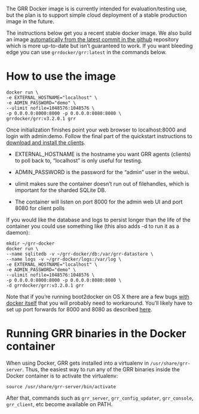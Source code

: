 The GRR Docker image is is currently intended for evaluation/testing
use, but the plan is to support simple cloud deployment of a stable
production image in the future.

The instructions below get you a recent stable docker image. We also
build an image [automatically from the latest commit in the
github](https://registry.hub.docker.com/u/grrdocker/grr/) repository
which is more up-to-date but isn’t guaranteed to work. If you want
bleeding edge you can use `grrdocker/grr:latest` in the commands below.

# How to use the image

    docker run \
    -e EXTERNAL_HOSTNAME="localhost" \
    -e ADMIN_PASSWORD="demo" \
    --ulimit nofile=1048576:1048576 \
    -p 0.0.0.0:8000:8000 -p 0.0.0.0:8080:8080 \
    grrdocker/grr:v3.2.0.1 grr

Once initialization finishes point your web browser to localhost:8000
and login with admin:demo. Follow the final part of the quickstart
instructions to [download and install the
clients](https://github.com/google/grr-doc/blob/markdown/quickstart.md#install-the-clients).

  - EXTERNAL\_HOSTNAME is the hostname you want GRR agents (clients) to
    poll back to, “localhost” is only useful for testing.

  - ADMIN\_PASSWORD is the password for the “admin” user in the webui.

  - ulimit makes sure the container doesn’t run out of filehandles,
    which is important for the sharded SQLite DB.

  - The container will listen on port 8000 for the admin web UI and port
    8080 for client polls

If you would like the database and logs to persist longer than the life
of the container you could use something like (this also adds -d to run
it as a daemon):

    mkdir ~/grr-docker
    docker run \
    --name sqlitedb -v ~/grr-docker/db:/var/grr-datastore \
    --name logs -v ~/grr-docker/logs:/var/log \
    -e EXTERNAL_HOSTNAME="localhost" \
    -e ADMIN_PASSWORD="demo" \
    --ulimit nofile=1048576:1048576 \
    -p 0.0.0.0:8000:8000 -p 0.0.0.0:8080:8080 \
    -d grrdocker/grr:v3.2.0.1 grr

Note that if you’re running boot2docker on OS X there are a few bugs
[with docker
itself](https://github.com/boot2docker/boot2docker/issues/824) that you
will probably need to workaround. You’ll likely have to set up port
forwards for 8000 and 8080 as described
[here](https://github.com/boot2docker/boot2docker/blob/markdown/doc/WORKAROUNDS.md).

# Running GRR binaries in the Docker container

When using Docker, GRR gets installed into a virtualenv in
`/usr/share/grr-server`. Thus, the easiest way to run any of the GRR
binaries inside the Docker container is to activate the virtualenv:

    source /usr/share/grr-server/bin/activate

After that, commands such as `grr_server`, `grr_config_updater`,
`grr_console`, `grr_client`, etc become available on PATH.

